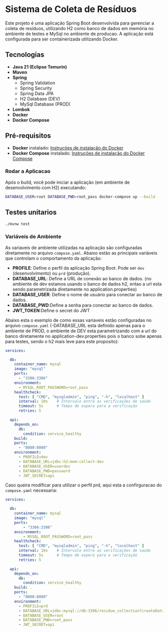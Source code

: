 # Sistema de Coleta de Resíduos

Este projeto é uma aplicação Spring Boot desenvolvida para gerenciar a coleta de resíduos, utilizando H2 como banco de dados em memória no ambiente de testes e MySql no ambiente de producao. A aplicação está configurada para ser containerizada utilizando Docker.

## Tecnologias

- **Java 21 (Eclipse Temurin)**
- **Maven**
- **Spring**
    - Spring Validation
    - Spring Security
    - Spring Data JPA
    - H2 Database (DEV)
    - MySql Database (PROD)
- **Lombok**
- **Docker**
- **Docker Compose**

## Pré-requisitos

- **Docker** instalado: [Instruções de instalação do Docker](https://docs.docker.com/get-docker/)
- **Docker Compose** instalado: [Instruções de instalação do Docker Compose](https://docs.docker.com/compose/install/)

### Rodar a Aplicacao

Após o build, você pode iniciar a aplicação (em ambiente de desenvolvimento com H2) executando:

```bash
DATABASE_USER=root DATABASE_PWD=root_pass docker-compose up --build
```
## Testes unitarios

```bash
./mvnw test
```

### Variáveis de Ambiente

As variaveis de ambiente utilizadas na aplicação são configuradas diretamente no arquivo `compose.yaml`. Abaixo estão as principais variáveis que controlam o comportamento da aplicação:

- **PROFILE**: Define o perfil da aplicação Spring Boot. Pode ser `dev` (desenvolvimento) ou `prd` (produção).
- **DATABASE_URL**: Define a URL de conexão ao banco de dados. (no ambiente de dev estamos usando o banco de dados h2, entao a url esta sendo parametrizada diretamente no application.properties)
- **DATABASE_USER**: Define o nome de usuário para conectar ao banco de dados.
- **DATABASE_PWD**:Define a senha para conectar ao banco de dados.
- **JWT_TOKEN**:Define o secret do JWT

Abaixo esta o exemplo de como essas variaveis estão configuradas no arquivo `compose.yaml` (-DATABASE_URL esta definido apenas para o ambiente de PROD, o ambiente de DEV esta parametrizando com a url do banco diretamente no application-dev.properties pois o banco sobe apenas para testes, sendo o h2 mais leve para este proposito):

```yaml
services:

  db:
    container_name: mysql
    image: "mysql"
    ports:
      - "3306:3306"
    environment:
      - MYSQL_ROOT_PASSWORD=root_pass
    healthcheck:
      test: [ "CMD", "mysqladmin", "ping", "-h", "localhost" ]
      interval: 10s    # Intervalo entre as verificações de saúde
      timeout: 5s      # Tempo de espera para a verificação
      retries: 5

  api:
    depends_on:
      db:
        condition: service_healthy
    build: .
    ports:
      - "8080:8080"
    environment:
      - PROFILE=dev
      - DATABASE_URL=jdbc:h2:mem:collect-dev
      - DATABASE_USER=userdev
      - DATABASE_PWD=password
      - JWT_SECRET=api
```

Caso queira modificar para utilizar o perfil prd, aqui esta a confirguracao do `compose.yaml` necessaria:

```yaml
services:

  db:
    container_name: mysql
    image: "mysql"
    ports:
        - "3306:3306"
    environment:
        - MYSQL_ROOT_PASSWORD=root_pass
    healthcheck:
      test: [ "CMD", "mysqladmin", "ping", "-h", "localhost" ]
      interval: 10s    # Intervalo entre as verificações de saúde
      timeout: 5s      # Tempo de espera para a verificação
      retries: 5

  api:
    depends_on:
      db:
        condition: service_healthy
    build: .
    ports:
      - "8080:8080"
    environment:
      - PROFILE=prd
      - DATABASE_URL=jdbc:mysql://db:3306/residue_collection?createDatabaseIfNotExist=true
      - DATABASE_USER=root
      - DATABASE_PWD=root_pass
      - JWT_SECRET=api
```
